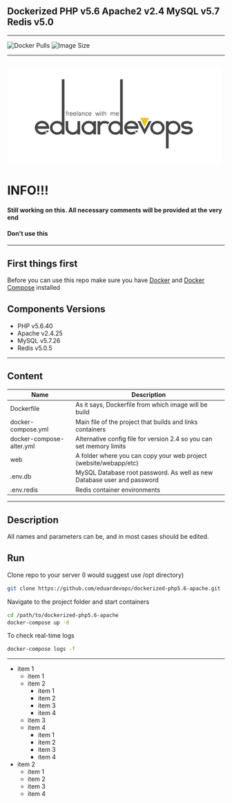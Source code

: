 ## Dockerized PHP v5.6 Apache2 v2.4 MySQL v5.7 Redis v5.0
------
<img alt="Docker Pulls" src="https://img.shields.io/docker/pulls/eduardevops/php5.6.svg" style="max-width:100%;"> <img alt="Image Size" src="https://img.shields.io/microbadger/image-size/eduardevops/php5.6.svg" style="max-width:100%;">

------
![Logo](./assets/logo.jpg)
------

# INFO!!!
####  Still working on this. All necessary comments will be provided at the very end
####  Don't use this

------
## First things first
Before you can use this repo make sure you have [Docker](https://www.docker.com/) and [Docker Compose](https://docs.docker.com/compose/install/) installed


## Components Versions
*	PHP v5.6.40
*	Apache v2.4.25
*	MySQL v5.7.26
*	Redis v5.0.5
------
## Content
Name| Description
------------ | -------------
Dockerfile | As it says, Dockerfile from which image will be build
docker-compose.yml  | Main file of the project that builds and links containers
docker-compose-alter.yml | Alternative config file for version 2.4 so you can set memory limits
web | A folder where you can  copy your web project (website/webapp/etc)
.env.db | MySQL Database root password. As well as new Database user and password
.env.redis | Redis container environments

------
## Description
All names and parameters can be, and in most cases should be edited.


## Run
Clone repo to your server (I would suggest use /opt directory)
```bash
git clone https://github.com/eduardevops/dockerized-php5.6-apache.git
```
Navigate to the project folder and start containers
```sh
cd /path/to/dockerized-php5.6-apache
docker-compose up -d
```
To check real-time logs
```sh
docker-compose logs -f
```
------

<html>
<head>
    <meta http-equiv="Content-Type" content="text/html; charset=utf-8" />
    <title></title>
    <script type="text/javascript" src="https://ajax.googleapis.com/ajax/libs/jquery/1.5.2/jquery.min.js"></script>
</head>
                                                                                                                                                                                <body>
<ul>
    <li><span class="Collapsable">item 1</span><ul>
        <li><span class="Collapsable">item 1</span></li>
        <li><span class="Collapsable">item 2</span><ul>
            <li><span class="Collapsable">item 1</span></li>
            <li><span class="Collapsable">item 2</span></li>
            <li><span class="Collapsable">item 3</span></li>
            <li><span class="Collapsable">item 4</span></li>
        </ul>
        </li>
        <li><span class="Collapsable">item 3</span></li>
        <li><span class="Collapsable">item 4</span><ul>
            <li><span class="Collapsable">item 1</span></li>
            <li><span class="Collapsable">item 2</span></li>
            <li><span class="Collapsable">item 3</span></li>
            <li><span class="Collapsable">item 4</span></li>
        </ul>
        </li>
    </ul>
    </li>
    <li><span class="Collapsable">item 2</span><ul>
        <li><span class="Collapsable">item 1</span></li>
        <li><span class="Collapsable">item 2</span></li>
        <li><span class="Collapsable">item 3</span></li>
        <li><span class="Collapsable">item 4</span></li>
    </ul>
    </li>
